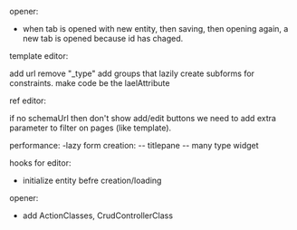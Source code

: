 opener:
- when tab is opened with new entity, then saving, then opening again, a new tab is opened because id has chaged.

template editor:

add url 
remove "_type"
add groups that lazily create subforms for constraints.
make code be the laelAttribute

ref editor:

if no schemaUrl then don't show add/edit buttons
we need to add extra parameter to filter on pages (like template). 

performance:
-lazy form creation:
-- titlepane
-- many type widget


hooks for editor:
- initialize entity befre creation/loading


opener:
- add ActionClasses, CrudControllerClass 

